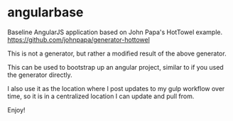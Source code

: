 # angularbase
Baseline AngularJS application based on John Papa's HotTowel example.
https://github.com/johnpapa/generator-hottowel

This is not a generator, but rather a modified result of the above generator.

This can be used to bootstrap up an angular project, similar to if you used the generator directly. 

I also use it as the location where I post updates to my gulp workflow over time, so it is in a centralized location I can update and pull from.

Enjoy!
